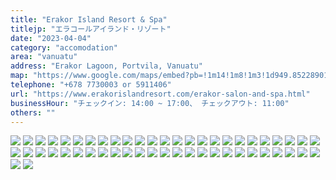 ```yaml
---
title: "Erakor Island Resort & Spa"
titlejp: "エラコールアイランド・リゾート"
date: "2023-04-04"
category: "accomodation"
area: "vanuatu"
address: "Erakor Lagoon, Portvila, Vanuatu"
map: "https://www.google.com/maps/embed?pb=!1m14!1m8!1m3!1d949.8522890115645!2d168.31082046!3d-17.77245765!3m2!1i1024!2i768!4f13.1!3m3!1m2!1s0x6e8960bbc5b306db%3A0xfae9001b4ca011ea!2z44Ko44Op44Kz44O844OrIOOCouOCpOODqeODs-ODiSDjg6rjgr7jg7zjg4jvvIbjgrnjg5E!5e0!3m2!1sja!2sjp!4v1685966016814!5m2!1sja!2sjp"
telephone: "+678 7730003 or 5911406"
url: "https://www.erakorislandresort.com/erakor-salon-and-spa.html"
businessHour: "チェックイン: 14:00 ~ 17:00、 チェックアウト: 11:00"
others: ""
---
```


![](../images/posts/13/1.webp)
![](../images/posts/13/2.webp)
![](../images/posts/13/3.webp)
![](../images/posts/13/4.webp)
![](../images/posts/13/5.webp)
![](../images/posts/13/6.webp)
![](../images/posts/13/7.webp)
![](../images/posts/13/8.webp)
![](../images/posts/13/9.webp)
![](../images/posts/13/10.webp)
![](../images/posts/13/11.webp)
![](../images/posts/13/12.webp)
![](../images/posts/13/13.webp)
![](../images/posts/13/14.webp)
![](../images/posts/13/15.webp)
![](../images/posts/13/16.webp)
![](../images/posts/13/17.webp)
![](../images/posts/13/18.webp)
![](../images/posts/13/19.webp)
![](../images/posts/13/20.webp)
![](../images/posts/13/21.webp)
![](../images/posts/13/22.webp)
![](../images/posts/13/23.webp)
![](../images/posts/13/24.webp)
![](../images/posts/13/25.webp)
![](../images/posts/13/26.webp)
![](../images/posts/13/27.webp)
![](../images/posts/13/28.webp)
![](../images/posts/13/29.webp)
![](../images/posts/13/30.webp)
![](../images/posts/13/31.webp)
![](../images/posts/13/32.webp)
![](../images/posts/13/33.webp)
![](../images/posts/13/34.webp)
![](../images/posts/13/35.webp)
![](../images/posts/13/36.webp)
![](../images/posts/13/37.webp)
![](../images/posts/13/38.webp)
![](../images/posts/13/39.webp)
![](../images/posts/13/40.webp)
![](../images/posts/13/41.webp)
![](../images/posts/13/42.webp)
![](../images/posts/13/43.webp)
![](../images/posts/13/44.webp)
![](../images/posts/13/45.webp)
![](../images/posts/13/46.webp)
![](../images/posts/13/47.webp)
![](../images/posts/13/48.webp)
![](../images/posts/13/49.webp)
![](../images/posts/13/50.webp)
![](../images/posts/13/51.webp)
![](../images/posts/13/52.webp)

